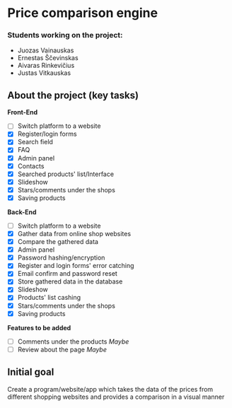 # Price comparison engine
### Students working on the project: 
- Juozas Vainauskas
- Ernestas Ščevinskas
- Aivaras Rinkevičius
- Justas Vitkauskas
## About the project (key tasks)
**Front-End**
- [ ] Switch platform to a website
- [x] Register/login forms
- [x] Search field
- [x] FAQ
- [x] Admin panel
- [x] Contacts
- [x] Searched products' list/Interface
- [x] Slideshow
- [x] Stars/comments under the shops
- [x] Saving products

**Back-End**
- [ ] Switch platform to a website
- [x] Gather data from online shop websites
- [x] Compare the gathered data
- [x] Admin panel
- [x] Password hashing/encryption
- [x] Register and login forms' error catching
- [x] Email confirm and password reset
- [x] Store gathered data in the database
- [x] Slideshow
- [x] Products' list cashing
- [x] Stars/comments under the shops
- [x] Saving products

**Features to be added**
- [ ] Comments under the products *Maybe*
- [ ] Review about the page *Maybe*

## Initial goal
Create a program/website/app which takes the data of the prices from different shopping websites and provides a comparison in a visual manner
